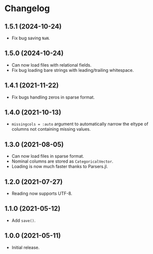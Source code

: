 # Changelog

## 1.5.1 (2024-10-24)
* Fix bug saving `NaN`.

## 1.5.0 (2024-10-24)
* Can now load files with relational fields.
* Fix bug loading bare strings with leading/trailing whitespace.

## 1.4.1 (2021-11-22)
* Fix bugs handling zeros in sparse format.

## 1.4.0 (2021-10-13)
* `missingcols = :auto` argument to automatically narrow the eltype of columns not
  containing missing values.

## 1.3.0 (2021-08-05)
* Can now load files in sparse format.
* Nominal columns are stored as `CategoricalVector`.
* Loading is now much faster thanks to Parsers.jl.

## 1.2.0 (2021-07-27)
* Reading now supports UTF-8.

## 1.1.0 (2021-05-12)
* Add `save()`.

## 1.0.0 (2021-05-11)
* Initial release.
